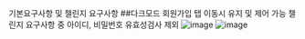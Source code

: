 기본요구사항 및 챌린지 요구사항 ##다크모드 회원가입 탭 이동시 유지 및 제어 가능
챌린지 요구사항 중 아이디, 비밀번호 유효성검사 제외
![image](https://github.com/user-attachments/assets/f77c20c5-b02d-4d3b-8965-e59aeb953d97)
![image](https://github.com/user-attachments/assets/d40846a3-76cb-49d5-9e78-9cd53a749ce0)

